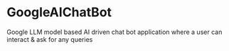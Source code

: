 # GoogleAIChatBot
Google LLM model based AI driven chat bot application where a user can interact &amp; ask for any queries
